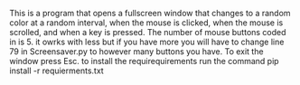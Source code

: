 This is a program that opens a fullscreen window that changes to a random color at a random interval, when the mouse is clicked, when the mouse is scrolled, and when a key is pressed. 
The number of mouse buttons coded in is 5. it owrks with less but if you have more you will have to change line 79 in Screensaver.py to however many buttons you have.
To exit the window press Esc.
to install the requirequirements run the command pip install -r requierments.txt
